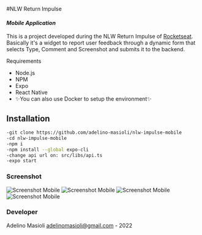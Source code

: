 #NLW Return Impulse

#### _Mobile Application_

This is a project developed during the NLW Return Impulse of [Rocketseat](rocketseat.com.br).
Basically it's a widget to report user feedback through a dynamic form that selects Type, Comment and Screenshot and submits it to the backend.

Requirements

- Node.js
- NPM
- Expo
- React Native
- ✨You can also use Docker to setup the environment✨

## Installation

```sh
-git clone https://github.com/adelino-masioli/nlw-impulse-mobile
-cd nlw-impulse-mobile
-npm i
-npm install --global expo-cli
-change api url on: src/libs/api.ts
-expo start
```

### Screenshot

![Screenshot Mobile](screenshot-1.jpg)
![Screenshot Mobile](screenshot-2.jpg)
![Screenshot Mobile](screenshot-3.jpg)
![Screenshot Mobile](screenshot-4.jpg)

### Developer

Adelino Masioli adelinomasioli@gmail.com - 2022
